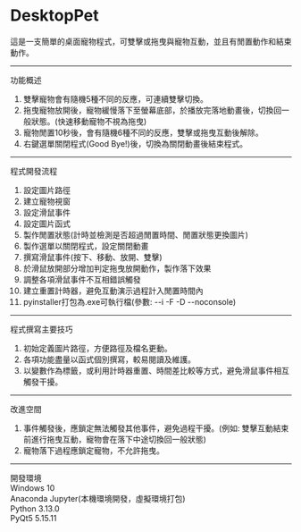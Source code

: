 # DesktopPet

這是一支簡單的桌面寵物程式，可雙擊或拖曳與寵物互動，並且有閒置動作和結束動作。  
****
功能概述  
1. 雙擊寵物會有隨機5種不同的反應，可連續雙擊切換。
2. 拖曳寵物放開後，寵物緩慢落下至螢幕底部，於播放完落地動畫後，切換回一般狀態。(快速移動寵物不視為拖曳)
3. 寵物閒置10秒後，會有隨機6種不同的反應，雙擊或拖曳互動後解除。
4. 右鍵選單關閉程式(Good Bye!)後，切換為關閉動畫後結束程式。
****
程式開發流程  
1. 設定圖片路徑
2. 建立寵物視窗
3. 設定滑鼠事件
4. 設定圖片函式
5. 製作閒置狀態(計時並檢測是否超過閒置時間、閒置狀態更換圖片)
6. 製作選單以關閉程式，設定關閉動畫
7. 撰寫滑鼠事件(按下、移動、放開、雙擊)
8. 於滑鼠放開部分增加判定拖曳放開動作，製作落下效果
9. 調整各項滑鼠事件不互相錯誤觸發
10. 建立重置計時器，避免互動演示過程計入閒置時間內
11. pyinstaller打包為.exe可執行檔(參數: --i -F -D --noconsole)
****
程式撰寫主要技巧  
1. 初始定義圖片路徑，方便路徑及檔名更動。
2. 各項功能盡量以函式個別撰寫，較易閱讀及維護。
3. 以變數作為標籤，或利用計時器重置、時間差比較等方式，避免滑鼠事件相互觸發干擾。
****
改進空間  
1. 事件觸發後，應鎖定無法觸發其他事件，避免過程干擾。(例如: 雙擊互動結束前進行拖曳互動，寵物會在落下中途切換回一般狀態)
2. 寵物落下過程應鎖定寵物，不允許拖曳。
****
開發環境  
Windows 10  
Anaconda Jupyter(本機環境開發，虛擬環境打包)  
Python 3.13.0  
PyQt5 5.15.11  
